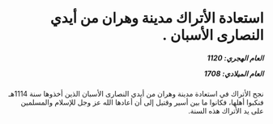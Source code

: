 <h1 dir="rtl">استعادة الأتراك مدينة وهران من أيدي النصارى الأسبان .</h1>

<h5 dir="rtl">العام الهجري:  1120

العام الميلادي: 1708

</h5>

<p dir="rtl">نجح الأتراك في استعادة مدينة وهران من أيدي النصارى الأسبان الذين أخذوها سنة 1114هـ  فنكبوا أهلها، فكانوا ما بين أسير وقتيل إلى أن أعادها الله عز وجل للإسلام والمسلمين على يد الأتراك هذه السنة.</p></br>
